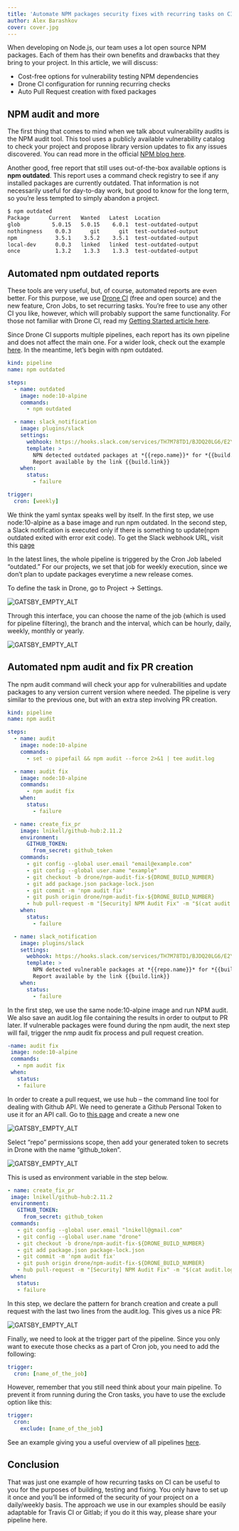 ```yaml
---
title: 'Automate NPM packages security fixes with recurring tasks on CI'
author: Alex Barashkov
cover: cover.jpg
---
```


When developing on Node.js, our team uses a lot open source NPM packages. Each of them has their own benefits and drawbacks that they bring to your project. In this article, we will discuss:

- Cost-free options for vulnerability testing NPM dependencies
- Drone CI configuration for running recurring checks
- Auto Pull Request creation with fixed packages

## NPM audit and more

The first thing that comes to mind when we talk about vulnerability audits is the NPM audit tool. This tool uses a publicly available vulnerability catalog to check your project and propose library version updates to fix any issues discovered. You can read more in the official [NPM blog here](https://blog.npmjs.org/post/173719309445/npm-audit-identify-and-fix-insecure).

Another good, free report that still uses out-of-the-box available options is **npm outdated**. This report uses a command check registry to see if any installed packages are currently outdated. That information is not necessarily useful for day-to-day work, but good to know for the long term, so you’re less tempted to simply abandon a project.

```bash
$ npm outdated
Package      Current   Wanted   Latest  Location
glob          5.0.15   5.0.15    6.0.1  test-outdated-output
nothingness    0.0.3      git      git  test-outdated-output
npm            3.5.1    3.5.2    3.5.1  test-outdated-output
local-dev      0.0.3   linked   linked  test-outdated-output
once           1.3.2    1.3.3    1.3.3  test-outdated-output
```

## Automated npm outdated reports

These tools are very useful, but, of course, automated reports are even better. For this purpose, we use [Drone CI](https://drone.io/) (free and open source) and the new feature, Cron Jobs, to set recurring tasks. You’re free to use any other CI you like, however, which will probably support the same functionality. For those not familiar with Drone CI, read my [Getting Started article here](/blog/getting-started-with-open-source-drone-ci).

Since Drone CI supports multiple pipelines, each report has its own pipeline and does not affect the main one. For a wider look, check out the example [here](https://example.com/). In the meantime, let’s begin with npm outdated.

```yaml
kind: pipeline
name: npm outdated

steps:
  - name: outdated
    image: node:10-alpine
    commands:
      - npm outdated

  - name: slack_notification
    image: plugins/slack
    settings:
      webhook: https://hooks.slack.com/services/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
      template: >
        NPN detected outdated packages at *{{repo.name}}* for *{{build.branch}}* branch. 
        Report available by the link {{build.link}}
    when:
      status:
        - failure

trigger:
  cron: [weekly]
```

We think the yaml syntax speaks well by itself. In the first step, we use node:10-alpine as a base image and run npm outdated. In the second step, a Slack notification is executed only if there is something to update(npm outdated exited with error exit code). To get the Slack webhook URL, visit this [page](https://slack.com/apps/A0F7XDUAZ-incoming-webhooks?next_id=0)

In the latest lines, the whole pipeline is triggered by the Cron Job labeled “outdated.” For our projects, we set that job for weekly execution, since we don’t plan to update packages everytime a new release comes.

To define the task in Drone, go to Project -> Settings.

![GATSBY_EMPTY_ALT](npm1.png)

Through this interface, you can choose the name of the job (which is used for pipeline filtering), the branch and the interval, which can be hourly, daily, weekly, monthly or yearly.

![GATSBY_EMPTY_ALT](npm2.png)

## Automated npm audit and fix PR creation

The npm audit command will check your app for vulnerabilities and update packages to any version current version where needed. The pipeline is very similar to the previous one, but with an extra step involving PR creation.

```yaml
kind: pipeline
name: npm audit

steps:
  - name: audit
    image: node:10-alpine
    commands:
      - set -o pipefail && npm audit --force 2>&1 | tee audit.log

  - name: audit fix
    image: node:10-alpine
    commands:
      - npm audit fix
    when:
      status:
        - failure

  - name: create_fix_pr
    image: lnikell/github-hub:2.11.2
    environment:
      GITHUB_TOKEN:
        from_secret: github_token
    commands:
      - git config --global user.email "email@example.com"
      - git config --global user.name "example"
      - git checkout -b drone/npm-audit-fix-${DRONE_BUILD_NUMBER}
      - git add package.json package-lock.json
      - git commit -m 'npm audit fix'
      - git push origin drone/npm-audit-fix-${DRONE_BUILD_NUMBER}
      - hub pull-request -m "[Security] NPM Audit Fix" -m "$(cat audit.log | tail -2)" -m "${DRONE_BUILD_LINK}"
    when:
      status:
        - failure

  - name: slack_notification
    image: plugins/slack
    settings:
      webhook: https://hooks.slack.com/services/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
      template: >
        NPN detected vulnerable packages at *{{repo.name}}* for *{{build.branch}}* branch. 
        Report available by the link {{build.link}}
    when:
      status:
        - failure
```

In the first step, we use the same node:10-alpine image and run NPM audit. We also save an audit.log file containing the results in order to output to PR later. If vulnerable packages were found during the npm audit, the next step will fail, trigger the nmp audit fix process and pull request creation.

```yaml
-name: audit fix
 image: node:10-alpine
 commands:
   - npm audit fix
 when:
   status:
   - failure
```

In order to create a pull request, we use hub – the command line tool for dealing with Github API. We need to generate a Github Personal Token to use it for an API call. Go to [this page](https://github.com/settings/tokens) and create a new one

![GATSBY_EMPTY_ALT](npm3.png)

Select “repo” permissions scope, then add your generated token to secrets in Drone with the name “github_token”.

![GATSBY_EMPTY_ALT](npm4.png)

This is used as environment variable in the step below.

```yaml
- name: create_fix_pr
 image: lnikell/github-hub:2.11.2
 environment:
   GITHUB_TOKEN:
     from_secret: github_token
 commands:
   - git config --global user.email "lnikell@gmail.com"
   - git config --global user.name "drone"
   - git checkout -b drone/npm-audit-fix-${DRONE_BUILD_NUMBER}
   - git add package.json package-lock.json
   - git commit -m 'npm audit fix'
   - git push origin drone/npm-audit-fix-${DRONE_BUILD_NUMBER}
   - hub pull-request -m "[Security] NPM Audit Fix" -m "$(cat audit.log | tail -2)" -m "${DRONE_BUILD_LINK}"
 when:
   status:
   - failure
```

In this step, we declare the pattern for branch creation and create a pull request with the last two lines from the audit.log. This gives us a nice PR:

![GATSBY_EMPTY_ALT](npm5.png)

Finally, we need to look at the trigger part of the pipeline. Since you only want to execute those checks as a part of Cron job, you need to add the following:

```yaml
trigger:
  cron: [name_of_the_job]
```

However, remember that you still need think about your main pipeline. To prevent it from running during the Cron tasks, you have to use the exclude option like this:

```yaml
trigger:
  cron:
    exclude: [name_of_the_job]
```

See an example giving you a useful overview of all pipelines [here](https://gist.github.com/lnikell/b7caff94900bddf1a71f9e4543ecc787).

## Conclusion

That was just one example of how recurring tasks on CI can be useful to you for the purposes of building, testing and fixing. You only have to set up it once and you’ll be informed of the security of your project on a daily/weekly basis. The approach we use in our examples should be easily adaptable for Travis CI or Gitlab; if you do it this way, please share your pipeline here.
